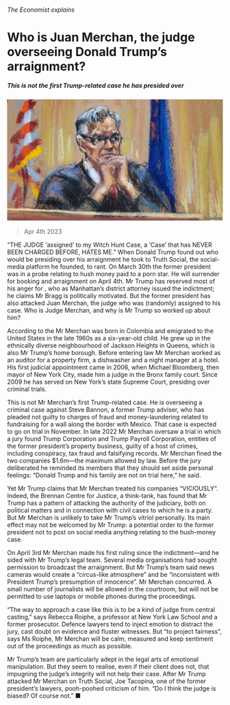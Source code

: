 ###### The Economist explains

# Who is Juan Merchan, the judge overseeing Donald Trump’s arraignment? 

##### This is not the first Trump-related case he has presided over 

![image](images/20230408_BLP502.jpg) 

> Apr 4th 2023 

“THE JUDGE ‘assigned’ to my Witch Hunt Case, a ‘Case’ that has NEVER BEEN CHARGED BEFORE, HATES ME.” When Donald Trump found out who would be presiding over his arraignment he took to Truth Social, the social-media platform he founded, to rant. On March 30th the former president was  in a probe relating to hush money paid to a porn star. He will surrender for booking and arraignment on April 4th. Mr Trump has reserved most of his anger for , who as Manhattan’s district attorney issued the indictment; he claims Mr Bragg is politically motivated. But the former president has also attacked Juan Merchan, the judge who was (randomly) assigned to his case. Who is Judge Merchan, and why is Mr Trump so worked up about him?

According to the Mr Merchan was born in Colombia and emigrated to the United States in the late 1960s as a six-year-old child. He grew up in the ethnically diverse neighbourhood of Jackson Heights in Queens, which is also Mr Trump’s home borough. Before entering law Mr Merchan worked as an auditor for a property firm, a dishwasher and a night manager at a hotel. His first judicial appointment came in 2006, when Michael Bloomberg, then mayor of New York City, made him a judge in the Bronx family court. Since 2009 he has served on New York’s state Supreme Court, presiding over criminal trials. 

This is not Mr Merchan’s first Trump-related case. He is overseeing a criminal case against Steve Bannon, a former Trump adviser, who has pleaded not guilty to charges of fraud and money-laundering related to fundraising for a wall along the border with Mexico. That case is expected to go on trial in November. In late 2022 Mr Merchan oversaw a trial in which a jury found Trump Corporation and Trump Payroll Corporation, entities of the former president’s property business, guilty of a host of crimes, including conspiracy, tax fraud and falsifying records. Mr Merchan fined the two companies $1.6m—the maximum allowed by law. Before the jury deliberated he reminded its members that they should set aside personal feelings: “Donald Trump and his family are not on trial here,” he said. 

Yet Mr Trump claims that Mr Merchan treated his companies “VICIOUSLY”. Indeed, the Brennan Centre for Justice, a think-tank, has found that Mr Trump has a pattern of attacking the authority of the judiciary, both on political matters and in connection with civil cases to which he is a party. But Mr Merchan is unlikely to take Mr Trump’s vitriol personally. Its main effect may not be welcomed by Mr Trump: a potential order to the former president not to post on social media anything relating to the hush-money case. 

On April 3rd Mr Merchan made his first ruling since the indictment—and he sided with Mr Trump’s legal team. Several media organisations had sought permission to broadcast the arraignment. But Mr Trump’s team said news cameras would create a “circus-like atmosphere” and be “inconsistent with President Trump’s presumption of innocence”. Mr Merchan concurred. A small number of journalists will be allowed in the courtroom, but will not be permitted to use laptops or mobile phones during the proceedings. 

“The way to approach a case like this is to be a kind of judge from central casting,” says Rebecca Roiphe, a professor at New York Law School and a former prosecutor. Defence lawyers tend to inject emotion to distract the jury, cast doubt on evidence and fluster witnesses. But “to project fairness”, says Ms Roiphe, Mr Merchan will be calm, measured and keep sentiment out of the proceedings as much as possible. 

Mr Trump’s team are particularly adept in the legal arts of emotional manipulation. But they seem to realise, even if their client does not, that impugning the judge’s integrity will not help their case. After Mr Trump attacked Mr Merchan on Truth Social, Joe Tacopina, one of the former president’s lawyers, pooh-poohed criticism of him. “Do I think the judge is biased? Of course not.” ■

